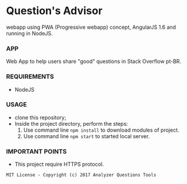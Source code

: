 # Question's Advisor
webapp using PWA (Progressive webapp) concept, AngularJS 1.6 and running in NodeJS.

### APP
Web App to help users share "good" questions in Stack Overflow pt-BR.

### REQUIREMENTS
* NodeJS

### USAGE
 * clone this repository;
 * Inside the project directory, perform the steps:
    1. Use command line `npm install` to download modules of project.
    3. Use command line `npm start` to started local server.

### IMPORTANT POINTS
 * This project require HTTPS protocol.

`MIT License - Copyright (c) 2017 Analyzer Questions Tools`
